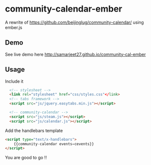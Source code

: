community-calendar-ember
===========

A rewrite of https://github.com/beijinglug/community-calendar/ using ember.js

Demo
---

See live demo here http://samarjeet27.github.io/community-cal-ember

Usage
---

Include it

```html
  <!-- stylesheet -->
  <link rel="stylesheet" href="css/styles.css"</link>
  <!-- tabs framework -->
  <script src="js/jquery.easytabs.min.js"></script>

  <!-- community-calendar -->
  <script src="js/steam.js"></script>
  <script src="js/calendar.js"></script>
```

Add the handlebars template

```html
<script type="text/x-handlebars">
	{{community-calendar events=cevents}}
</script>
```

You are good to go !!
